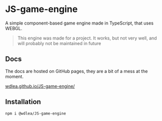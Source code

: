 # JS-game-engine

A simple component-based game engine made in TypeScript, that uses WEBGL.

> This engine was made for a project. It works, but not very well, and will probably not be maintained in future

## Docs
The docs are hosted on GitHub pages, they are a bit of a mess at the moment.

[wdlea.github.io/JS-game-engine/](https://wdlea.github.io/JS-game-engine/)

## Installation

    npm i @wdlea/JS-game-engine

